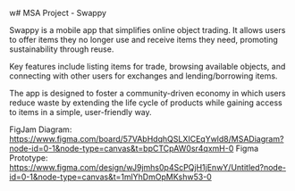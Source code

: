 w# MSA Project - Swappy

⁤Swappy is a mobile app that simplifies online object trading. ⁤⁤It allows users to offer items they no longer use and receive items they need, promoting sustainability through reuse. ⁤

⁤Key features include listing items for trade, browsing available objects, and connecting with other users for exchanges and lending/borrowing items. ⁤

⁤The app is designed to foster a community-driven economy in which users reduce waste by extending the life cycle of products while gaining access to items in a simple, user-friendly way. 

⁤FigJam Diagram:  https://www.figma.com/board/57VAbHdqhQSLXICEqYwld8/MSADiagram?node-id=0-1&node-type=canvas&t=bpCTCpAW0sr4qxmH-0
⁤Figma Prototype: https://www.figma.com/design/wJ9jmhs0p4ScPQjH1jEnwY/Untitled?node-id=0-1&node-type=canvas&t=1mlYhDmOpMKshw53-0
